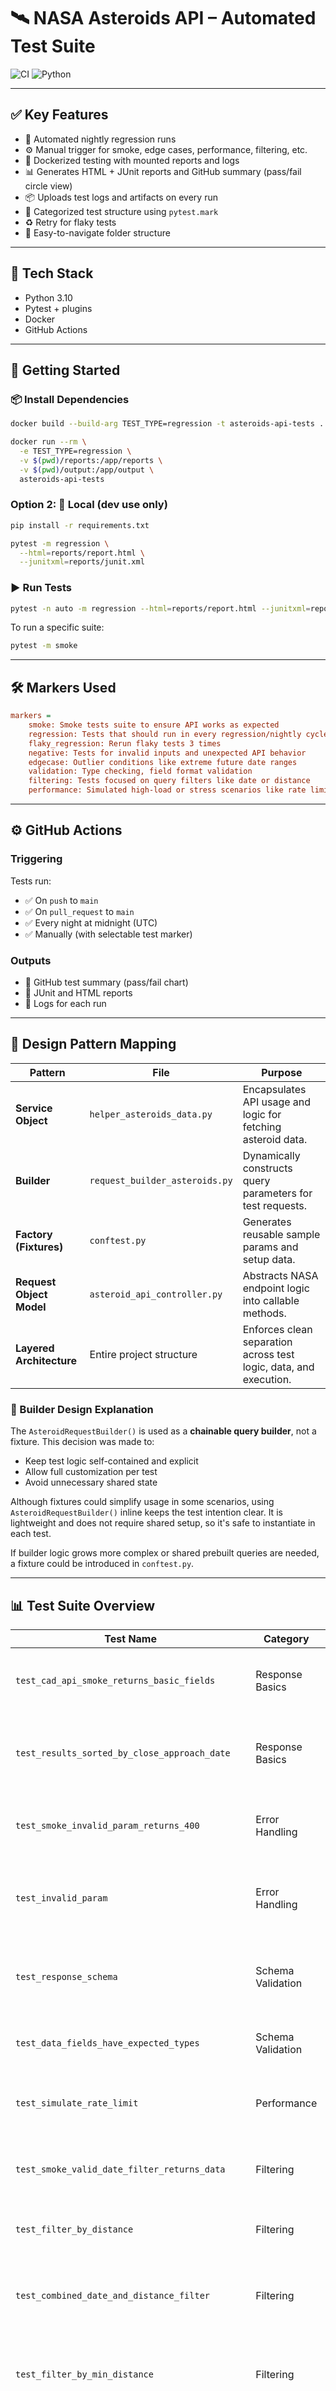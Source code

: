 # 🛰️ NASA Asteroids API – Automated Test Suite

![CI](https://github.com/cristearadu/nasa-asteroids-api-test/actions/workflows/asteroid-tests.yml/badge.svg)
![Python](https://img.shields.io/badge/python-3.10-blue)

---

## ✅ Key Features

- 🔁 Automated nightly regression runs
- ⚙️ Manual trigger for smoke, edge cases, performance, filtering, etc.
- 🐳 Dockerized testing with mounted reports and logs
- 📊 Generates HTML + JUnit reports and GitHub summary (pass/fail circle view)
- 📦 Uploads test logs and artifacts on every run
- 🔎 Categorized test structure using `pytest.mark`
- ♻️ Retry for flaky tests
- 📁 Easy-to-navigate folder structure

---

## 🧰 Tech Stack

- Python 3.10
- Pytest + plugins
- Docker
- GitHub Actions

---

## 🚀 Getting Started

### 📦 Install Dependencies

```bash
docker build --build-arg TEST_TYPE=regression -t asteroids-api-tests .

docker run --rm \
  -e TEST_TYPE=regression \
  -v $(pwd)/reports:/app/reports \
  -v $(pwd)/output:/app/output \
  asteroids-api-tests
```

### Option 2: 🧪 Local (dev use only)

```bash
pip install -r requirements.txt

pytest -m regression \
  --html=reports/report.html \
  --junitxml=reports/junit.xml
```

### ▶️ Run Tests

```bash
pytest -n auto -m regression --html=reports/report.html --junitxml=reports/junit.xml
```

To run a specific suite:

```bash
pytest -m smoke
```

---

## 🛠️ Markers Used

```ini
markers =
    smoke: Smoke tests suite to ensure API works as expected
    regression: Tests that should run in every regression/nightly cycle
    flaky_regression: Rerun flaky tests 3 times
    negative: Tests for invalid inputs and unexpected API behavior
    edgecase: Outlier conditions like extreme future date ranges
    validation: Type checking, field format validation
    filtering: Tests focused on query filters like date or distance
    performance: Simulated high-load or stress scenarios like rate limiting
```

---

## ⚙️ GitHub Actions

### Triggering

Tests run:
- ✅ On `push` to `main`
- ✅ On `pull_request` to `main`
- ✅ Every night at midnight (UTC)
- ✅ Manually (with selectable test marker)

### Outputs

- 🧪 GitHub test summary (pass/fail chart)
- 📄 JUnit and HTML reports
- 📁 Logs for each run

---

## 🧩 Design Pattern Mapping

| **Pattern**               | **File**                          | **Purpose**                                               |
|---------------------------|-----------------------------------|-----------------------------------------------------------|
| **Service Object**        | `helper_asteroids_data.py`        | Encapsulates API usage and logic for fetching asteroid data. |
| **Builder**               | `request_builder_asteroids.py`    | Dynamically constructs query parameters for test requests. |
| **Factory (Fixtures)**    | `conftest.py`                     | Generates reusable sample params and setup data.          |
| **Request Object Model**  | `asteroid_api_controller.py`      | Abstracts NASA endpoint logic into callable methods.      |
| **Layered Architecture**  | Entire project structure          | Enforces clean separation across test logic, data, and execution. |

### 🔧 Builder Design Explanation

The `AsteroidRequestBuilder()` is used as a **chainable query builder**, not a fixture.
This decision was made to:
- Keep test logic self-contained and explicit
- Allow full customization per test
- Avoid unnecessary shared state

Although fixtures could simplify usage in some scenarios, using `AsteroidRequestBuilder()` inline keeps the test intention clear. It is lightweight and does not require shared setup, so it's safe to instantiate in each test.

If builder logic grows more complex or shared prebuilt queries are needed, a fixture could be introduced in `conftest.py`.

---

## 📊 Test Suite Overview

| **Test Name**                                      | **Category**        | **File**                          | **Description**                                                        |
|----------------------------------------------------|----------------------|-----------------------------------|------------------------------------------------------------------------|
| `test_cad_api_smoke_returns_basic_fields`          | Response Basics      | `test_response_basics.py`         | Ensures essential fields exist in the API CAD response                |
| `test_results_sorted_by_close_approach_date`       | Response Basics      | `test_response_basics.py`         | Verifies results are sorted by close approach date                    |
| `test_smoke_invalid_param_returns_400`             | Error Handling       | `test_errors.py`                  | Checks invalid param returns proper 400 response                      |
| `test_invalid_param`                               | Error Handling       | `test_errors.py`                  | Ensures API catches unrecognized or malformed query parameters        |
| `test_response_schema`                             | Schema Validation    | `test_schema.py`                  | Validates response JSON matches expected schema                       |
| `test_data_fields_have_expected_types`             | Schema Validation    | `test_schema.py`                  | Asserts each field type matches its defined type                      |
| `test_simulate_rate_limit`                         | Performance          | `test_performance.py`             | Simulates burst traffic to confirm rate limiting behavior             |
| `test_smoke_valid_date_filter_returns_data`        | Filtering            | `test_filtering.py`               | Ensures valid date range returns expected asteroids                   |
| `test_filter_by_distance`                          | Filtering            | `test_filtering.py`               | Verifies asteroid filtering by max distance                           |
| `test_combined_date_and_distance_filter`           | Filtering            | `test_filtering.py`               | Combines filters to ensure cross-parameter functionality              |
| `test_filter_by_min_distance`                      | Filtering            | `test_filtering.py`               | Ensure results contain only entries with distance ≥ 0.1 AU            |
| `test_filter_by_distance_range`                    | Filtering            | `test_filtering.py`               | Ensure results fall within specified min/max distance boundaries      |
| `test_filter_by_absolute_magnitude_upper_bound`    | Filtering            | `test_filtering.py`               | Filter objects with absolute magnitude ≤ defined threshold            |
| `test_filter_by_velocity_upper_bound`              | Filtering            | `test_filtering.py`               | Ensure filtered objects have v-inf ≤ defined max velocity             |
| `test_edge_case_no_data`                           | Edge Case            | `test_edgecases.py`               | Confirms the API handles far future dates without failure             |
| `test_empty_ranges_return_no_data`                 | Edge Case            | `test_edgecases.py`               | Checks that no data is returned for truly empty valid date ranges     |
| `test_filter_only_planets`                         | Object Filtering     | `test_object_type_filters.py`     | Verify kind=p returns 400 since planets are not supported             |
| `test_filter_only_comets`                          | Object Filtering     | `test_object_type_filters.py`     | Filter to include only comets using kind=c and a valid date range     |
| `test_invalid_kind_value_returns_400`              | Negative             | `test_object_type_filters.py`     | Passing an invalid `kind` param returns HTTP 400 and appropriate error|

---